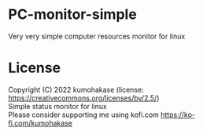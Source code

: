 PC-monitor-simple
====
Very very simple computer resources monitor for linux

License
====
Copyright (C) 2022 kumohakase (license: https://creativecommons.org/licenses/by/2.5/)   
Simple status monitor for linux   
Please consider supporting me using kofi.com https://ko-fi.com/kumohakase   
